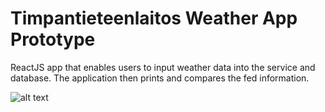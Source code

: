 # Timpantieteenlaitos Weather App Prototype
ReactJS app that enables users to input weather data into the service and database. The application then prints and compares the fed information.

![alt text](https://github.com/Timpzu/timpantieteenlaitos-weather-app/src/img/ttl_screen.jpg)
